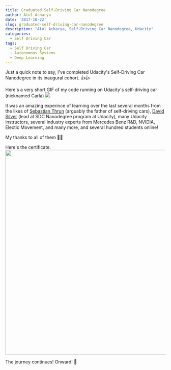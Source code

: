 ```yaml
---
title: Graduated Self-Driving Car Nanodegree
author: Atul Acharya
date: '2017-10-22'
slug: graduated-self-driving-car-nanodegree
description: "Atul Acharya, Self-Driving Car Nanodegree, Udacity"
categories:
  - Self Driving Car
tags:
  - Self Driving Car
  - Autonomous Systems
  - Deep Learning
---
```


Just a quick note to say, I've completed Udacity's Self-Driving Car Nanodegree in its inaugural cohort. 👍👍

Here's a very short GIF of my code running on Udacity's self-driving car (nicknamed Carla)
<img src="/images/aa-sdc.gif" />

It was an amazing experince of learning over the last several months from the likes of [Sebastian Thrun](https://en.wikipedia.org/wiki/Sebastian_Thrun) (arguably the father of self-driving cars), [David Silver](https://medium.com/@dsilver829) (lead at SDC Nanodegree program at Udacity), many Udacity instructors, several industry experts from Mercedes Benz R&D, NVIDIA, Electic Movement, and many more, and several hundred students online!

My thanks to all of them 🙏🏻

Here's the certificate. 
<img src="/images/udacity-sdcnd-atul.png" width=640 />

The journey continues! Onward!  🙏